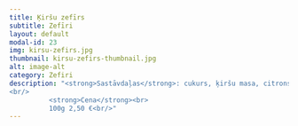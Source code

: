 ```yaml
---
title: Ķiršu zefīrs
subtitle: Zefīri
layout: default
modal-id: 23
img: kirsu-zefirs.jpg
thumbnail: kirsu-zefirs-thumbnail.jpg
alt: image-alt
category: Zefiri
description: "<strong>Sastāvdaļas</strong>: cukurs, ķiršu masa, citronskābe.<br/>
<br/>
          <strong>Cena</strong><br>
          100g 2,50 €<br/>"
---
```

